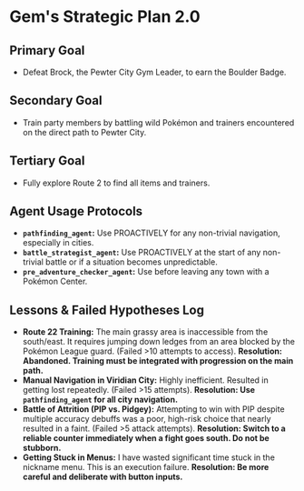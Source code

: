 # Gem's Strategic Plan 2.0

## Primary Goal
- Defeat Brock, the Pewter City Gym Leader, to earn the Boulder Badge.

## Secondary Goal
- Train party members by battling wild Pokémon and trainers encountered on the direct path to Pewter City.

## Tertiary Goal
- Fully explore Route 2 to find all items and trainers.

## Agent Usage Protocols
*   **`pathfinding_agent`:** Use PROACTIVELY for any non-trivial navigation, especially in cities.
*   **`battle_strategist_agent`:** Use PROACTIVELY at the start of any non-trivial battle or if a situation becomes unpredictable.
*   **`pre_adventure_checker_agent`:** Use before leaving any town with a Pokémon Center.

## Lessons & Failed Hypotheses Log
*   **Route 22 Training:** The main grassy area is inaccessible from the south/east. It requires jumping down ledges from an area blocked by the Pokémon League guard. (Failed >10 attempts to access). **Resolution: Abandoned. Training must be integrated with progression on the main path.**
*   **Manual Navigation in Viridian City:** Highly inefficient. Resulted in getting lost repeatedly. (Failed >15 attempts). **Resolution: Use `pathfinding_agent` for all city navigation.**
*   **Battle of Attrition (PIP vs. Pidgey):** Attempting to win with PIP despite multiple accuracy debuffs was a poor, high-risk choice that nearly resulted in a faint. (Failed >5 attack attempts). **Resolution: Switch to a reliable counter immediately when a fight goes south. Do not be stubborn.**
*   **Getting Stuck in Menus:** I have wasted significant time stuck in the nickname menu. This is an execution failure. **Resolution: Be more careful and deliberate with button inputs.**